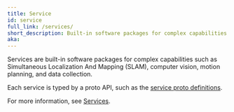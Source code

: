```yaml
---
title: Service
id: service
full_link: /services/
short_description: Built-in software packages for complex capabilities such as SLAM, Computer Vision, Motion Planning, and Data Collection.
aka:
---
```


Services are built-in software packages for complex capabilities such as Simultaneous Localization And Mapping (SLAM), computer vision, motion planning, and data collection.

Each service is typed by a proto API, such as the [service proto definitions](https://github.com/viamrobotics/api/tree/main/proto/viam/service).

For more information, see [Services](/services/).
